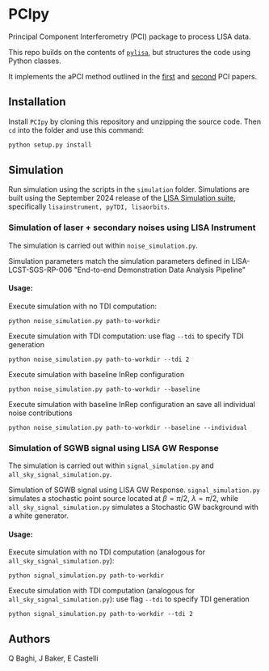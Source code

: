 # PCIpy

Principal Component Interferometry (PCI) package to process LISA data. 

This repo builds on the contents of [`pylisa`](https://github.com/qbaghi/pylisa), but structures the code using Python classes.

It implements the aPCI method outlined in the [first](https://journals.aps.org/prd/abstract/10.1103/PhysRevD.103.042006) and [second](https://journals.aps.org/prd/abstract/10.1103/PhysRevD.104.122001) PCI papers.

## Installation 

Install `PCIpy` by cloning this repository and unzipping the source code. Then `cd` into the folder and use this command:

```python
python setup.py install
```

## Simulation

Run simulation using the scripts in the `simulation` folder. Simulations are built using the September 2024 release of the [LISA Simulation suite](https://gitlab.in2p3.fr/lisa-simulation), specifically `lisainstrument, pyTDI, lisaorbits`.

### Simulation of laser + secondary noises using LISA Instrument

The simulation is carried out within `noise_simulation.py`.

Simulation parameters match the simulation parameters defined in 
LISA-LCST-SGS-RP-006 "End-to-end Demonstration Data Analysis Pipeline"

#### Usage:
Execute simulation with no TDI computation:
```
python noise_simulation.py path-to-workdir
```        

Execute simulation with TDI computation: use flag `--tdi` to specify TDI generation 
```    
python noise_simulation.py path-to-workdir --tdi 2   
```        

Execute simulation with baseline InRep configuration
```    
python noise_simulation.py path-to-workdir --baseline
```        

Execute simulation with baseline InRep configuration an save all individual noise contributions
```    
python noise_simulation.py path-to-workdir --baseline --individual
```

### Simulation of SGWB signal using LISA GW Response

The simulation is carried out within `signal_simulation.py` and `all_sky_signal_simulation.py`.

Simulation of SGWB signal using LISA GW Response.
`signal_simulation.py` simulates a stochastic point source located at $\beta = \pi/2$, $\lambda = \pi/2$, while `all_sky_signal_simulation.py` simulates a Stochastic GW background with a white generator.

#### Usage:
Execute simulation with no TDI computation (analogous for `all_sky_signal_simulation.py`):
```
python signal_simulation.py path-to-workdir
```        

Execute simulation with TDI computation (analogous for `all_sky_signal_simulation.py`): use flag `--tdi` to specify TDI generation 
```    
python signal_simulation.py path-to-workdir --tdi 2   
```
## Authors

Q Baghi, J Baker, E Castelli
